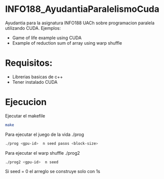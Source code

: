 # INFO188_AyudantiaParalelismoCuda
Ayudantia para la asignatura INFO188 UACh sobre programacion paralela utilizando CUDA.
Ejemplos:
- Game of life example using CUDA
- Example of reduction sum of array using warp shuffle 

# Requisitos:
- Librerias basicas de c++
- Tener instalado CUDA

# Ejecucion
Ejecutar el makefile
```bash
make
```
Para ejecutar el juego de la vida ./prog
```bash
./prog <gpu-id>  n seed pasos <block-size>
```
Para ejecutar el warp shuffle ./prog2
```bash
./prog2 <gpu-id>  n seed
```
Si seed = 0 el arreglo se construye solo con 1s

